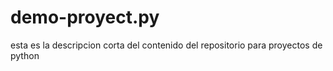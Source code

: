# demo-proyect.py
esta es la descripcion corta del contenido del repositorio para proyectos de python
